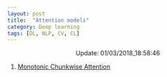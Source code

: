 ```yaml
---
layout: post
title:  "Attention models"
category: Deep learning
tags: [DL, NLP, CV, CL]
---
```






<center> Update: 01/03/2018_18:58:46</center>

  	
1. [ Monotonic Chunkwise Attention](https://rawgit.com/elbayadm/PaperNotes/master/notes/attention/2017-Monotonic-Chunkwise-Attention.html)
